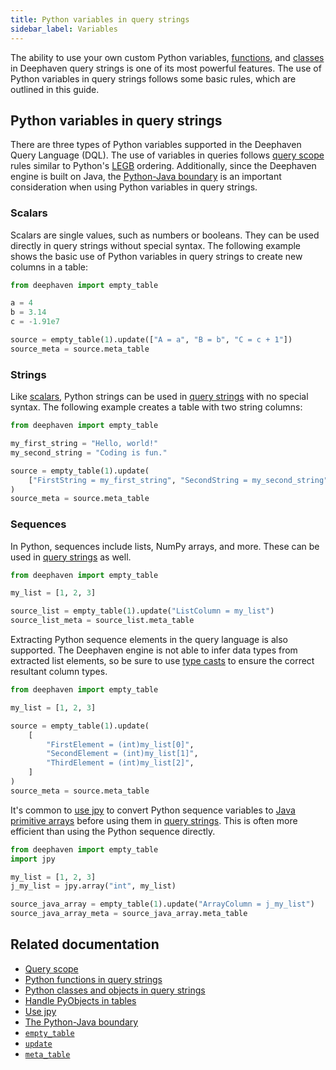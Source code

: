 ```yaml
---
title: Python variables in query strings
sidebar_label: Variables
---
```


The ability to use your own custom Python variables, [functions](./python-functions.md), and [classes](./python-classes.md) in Deephaven query strings is one of its most powerful features. The use of Python variables in query strings follows some basic rules, which are outlined in this guide.

## Python variables in query strings

There are three types of Python variables supported in the Deephaven Query Language (DQL). The use of variables in queries follows [query scope](./query-scope.md) rules similar to Python's [LEGB](https://realpython.com/python-scope-legb-rule/) ordering. Additionally, since the Deephaven engine is built on Java, the [Python-Java boundary](../conceptual/python-java-boundary.md) is an important consideration when using Python variables in query strings.

### Scalars

Scalars are single values, such as numbers or booleans. They can be used directly in query strings without special syntax. The following example shows the basic use of Python variables in query strings to create new columns in a table:

```python order=source,source_meta
from deephaven import empty_table

a = 4
b = 3.14
c = -1.91e7

source = empty_table(1).update(["A = a", "B = b", "C = c + 1"])
source_meta = source.meta_table
```

### Strings

Like [scalars](#scalars), Python strings can be used in [query strings](./query-string-overview.md) with no special syntax. The following example creates a table with two string columns:

```python order=source,source_meta
from deephaven import empty_table

my_first_string = "Hello, world!"
my_second_string = "Coding is fun."

source = empty_table(1).update(
    ["FirstString = my_first_string", "SecondString = my_second_string"]
)
source_meta = source.meta_table
```

### Sequences

In Python, sequences include lists, NumPy arrays, and more. These can be used in [query strings](./query-string-overview.md) as well.

```python order=source_list,source_list_meta
from deephaven import empty_table

my_list = [1, 2, 3]

source_list = empty_table(1).update("ListColumn = my_list")
source_list_meta = source_list.meta_table
```

Extracting Python sequence elements in the query language is also supported. The Deephaven engine is not able to infer data types from extracted list elements, so be sure to use [type casts](./casting.md#type-casts) to ensure the correct resultant column types.

```python order=source,source_meta
from deephaven import empty_table

my_list = [1, 2, 3]

source = empty_table(1).update(
    [
        "FirstElement = (int)my_list[0]",
        "SecondElement = (int)my_list[1]",
        "ThirdElement = (int)my_list[2]",
    ]
)
source_meta = source.meta_table
```

It's common to [use jpy](./use-jpy.md) to convert Python sequence variables to [Java primitive arrays](./java-classes.md) before using them in [query strings](./query-string-overview.md). This is often more efficient than using the Python sequence directly.

```python order=source_java_array,source_java_array_meta
from deephaven import empty_table
import jpy

my_list = [1, 2, 3]
j_my_list = jpy.array("int", my_list)

source_java_array = empty_table(1).update("ArrayColumn = j_my_list")
source_java_array_meta = source_java_array.meta_table
```

## Related documentation

- [Query scope](./query-scope.md)
- [Python functions in query strings](./python-functions.md)
- [Python classes and objects in query strings](./python-classes.md)
- [Handle PyObjects in tables](./pyobjects.md)
- [Use jpy](./use-jpy.md)
- [The Python-Java boundary](../conceptual/python-java-boundary.md)
- [`empty_table`](../reference/table-operations/create/emptyTable.md)
- [`update`](../reference/table-operations/select/update.md)
- [`meta_table`](../reference/table-operations/metadata/meta_table.md)
